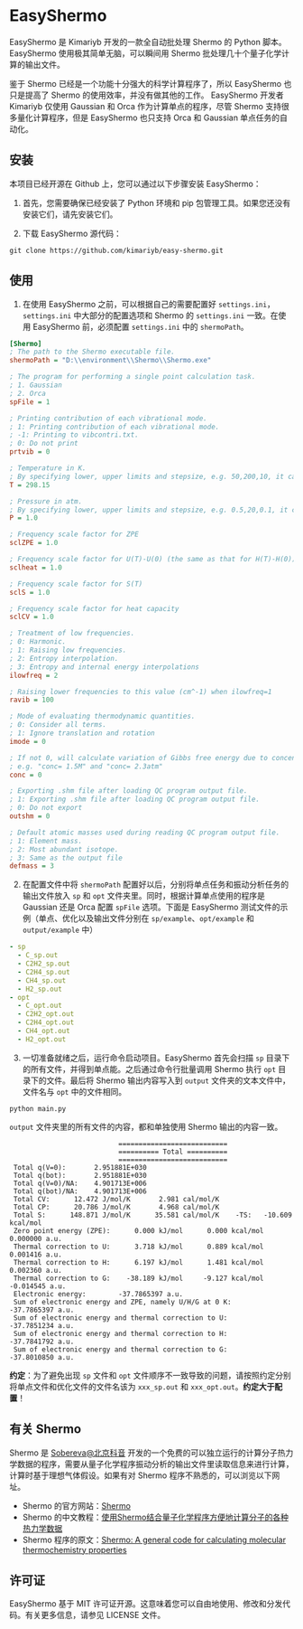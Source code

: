 # EasyShermo

EasyShermo 是 Kimariyb 开发的一款全自动批处理 Shermo 的 Python 脚本。EasyShermo 使用极其简单无脑，可以瞬间用 Shermo 批处理几十个量子化学计算的输出文件。

鉴于 Shermo 已经是一个功能十分强大的科学计算程序了，所以 EasyShermo 也只是提高了 Shermo 的使用效率，并没有做其他的工作。 EasyShermo 开发者 Kimariyb 仅使用 Gaussian 和 Orca 作为计算单点的程序，尽管 Shermo 支持很多量化计算程序，但是 EasyShermo 也只支持 Orca 和 Gaussian 单点任务的自动化。

## 安装

本项目已经开源在 Github 上，您可以通过以下步骤安装 EasyShermo：

1. 首先，您需要确保已经安装了 Python 环境和 pip 包管理工具。如果您还没有安装它们，请先安装它们。

2. 下载 EasyShermo 源代码：
```shell
git clone https://github.com/kimariyb/easy-shermo.git
```

## 使用

1. 在使用 EasyShermo 之前，可以根据自己的需要配置好 `settings.ini`，`settings.ini` 中大部分的配置选项和 Shermo 的 `settings.ini` 一致。在使用 EasyShermo 前，必须配置 `settings.ini` 中的 `shermoPath`。

```ini
[Shermo]
; The path to the Shermo executable file.
shermoPath = "D:\\environment\\Shermo\\Shermo.exe"

; The program for performing a single point calculation task.
; 1. Gaussian
; 2. Orca
spFile = 1

; Printing contribution of each vibrational mode.
; 1: Printing contribution of each vibrational mode.
; -1: Printing to vibcontri.txt.
; 0: Do not print
prtvib = 0

; Temperature in K.
; By specifying lower, upper limits and stepsize, e.g. 50,200,10, it can be scanned
T = 298.15

; Pressure in atm.
; By specifying lower, upper limits and stepsize, e.g. 0.5,20,0.1, it can be scanned
P = 1.0

; Frequency scale factor for ZPE
sclZPE = 1.0

; Frequency scale factor for U(T)-U(0) (the same as that for H(T)-H(0))
sclheat = 1.0

; Frequency scale factor for S(T)
sclS = 1.0

; Frequency scale factor for heat capacity
sclCV = 1.0

; Treatment of low frequencies.
; 0: Harmonic.
; 1: Raising low frequencies.
; 2: Entropy interpolation.
; 3: Entropy and internal energy interpolations
ilowfreq = 2

; Raising lower frequencies to this value (cm^-1) when ilowfreq=1
ravib = 100

; Mode of evaluating thermodynamic quantities.
; 0: Consider all terms.
; 1: Ignore translation and rotation
imode = 0

; If not 0, will calculate variation of Gibbs free energy due to concentration change from present state to the specific state.
; e.g. "conc= 1.5M" and "conc= 2.3atm"
conc = 0

; Exporting .shm file after loading QC program output file.
; 1: Exporting .shm file after loading QC program output file.
; 0: Do not export
outshm = 0

; Default atomic masses used during reading QC program output file.
; 1: Element mass.
; 2: Most abundant isotope.
; 3: Same as the output file
defmass = 3
```

2. 在配置文件中将 `shermoPath` 配置好以后，分别将单点任务和振动分析任务的输出文件放入 `sp` 和 `opt` 文件夹里。同时，根据计算单点使用的程序是 Gaussian 还是 Orca 配置 `spFile` 选项。下面是 EasyShermo 测试文件的示例（单点、优化以及输出文件分别在 `sp/example`、`opt/example` 和 `output/example` 中）

```yaml
- sp
  - C_sp.out
  - C2H2_sp.out
  - C2H4_sp.out
  - CH4_sp.out
  - H2_sp.out
- opt
  - C_opt.out
  - C2H2_opt.out
  - C2H4_opt.out
  - CH4_opt.out
  - H2_opt.out
```

3. 一切准备就绪之后，运行命令启动项目。EasyShermo 首先会扫描 `sp` 目录下的所有文件，并得到单点能。之后通过命令行批量调用 Shermo 执行 `opt` 目录下的文件。最后将 Shermo 输出内容写入到 `output` 文件夹的文本文件中，文件名与 `opt` 中的文件相同。

```shell
python main.py
```

`output` 文件夹里的所有文件的内容，都和单独使用 Shermo 输出的内容一致。

```text
                           ===========================
                           ========== Total ==========
                           ===========================
 Total q(V=0):       2.951881E+030
 Total q(bot):       2.951881E+030
 Total q(V=0)/NA:    4.901713E+006
 Total q(bot)/NA:    4.901713E+006
 Total CV:      12.472 J/mol/K       2.981 cal/mol/K
 Total CP:      20.786 J/mol/K       4.968 cal/mol/K
 Total S:      148.871 J/mol/K      35.581 cal/mol/K    -TS:   -10.609 kcal/mol
 Zero point energy (ZPE):      0.000 kJ/mol      0.000 kcal/mol   0.000000 a.u.
 Thermal correction to U:      3.718 kJ/mol      0.889 kcal/mol   0.001416 a.u.
 Thermal correction to H:      6.197 kJ/mol      1.481 kcal/mol   0.002360 a.u.
 Thermal correction to G:    -38.189 kJ/mol     -9.127 kcal/mol  -0.014545 a.u.
 Electronic energy:        -37.7865397 a.u.
 Sum of electronic energy and ZPE, namely U/H/G at 0 K:        -37.7865397 a.u.
 Sum of electronic energy and thermal correction to U:         -37.7851234 a.u.
 Sum of electronic energy and thermal correction to H:         -37.7841792 a.u.
 Sum of electronic energy and thermal correction to G:         -37.8010850 a.u.
```

**约定**：为了避免出现 `sp` 文件和 `opt` 文件顺序不一致导致的问题，请按照约定分别将单点文件和优化文件的文件名该为 `xxx_sp.out` 和 `xxx_opt.out`。**约定大于配置**！ 


## 有关 Shermo

Shermo 是 [Sobereva@北京科音](http://www.keinsci.com/) 开发的一个免费的可以独立运行的计算分子热力学数据的程序，需要从量子化学程序振动分析的输出文件里读取信息来进行计算，计算时基于理想气体假设。如果有对 Shermo 程序不熟悉的，可以浏览以下网址。

- Shermo 的官方网站：[Shermo](http://sobereva.com/soft/shermo/)
- Shermo 的中文教程：[使用Shermo结合量子化学程序方便地计算分子的各种热力学数据](http://sobereva.com/552)
- Shermo 程序的原文：[Shermo: A general code for calculating molecular thermochemistry properties](https://www.sciencedirect.com/science/article/abs/pii/S2210271X21001080)

## 许可证

EasyShermo 基于 MIT 许可证开源。这意味着您可以自由地使用、修改和分发代码。有关更多信息，请参见 LICENSE 文件。

